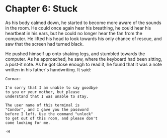 # Chapter 6: Stuck

As his body calmed down, he started to become more aware of the sounds in the room. He could once again hear his breathing, he could hear his heartbeat in his ears, but he could no longer hear the fan from the computer. He lifted his head to look towards his only chance of rescue, and saw that the screen had turned black.

He pushed himself up onto shaking legs, and stumbled towards the computer. As he approached, he saw, where the keyboard had been sitting, a post-it note. As he got close enough to read it, he found that it was a note written in his father's handwriting. It said:

```
Cormac:

I'm sorry that I am unable to say goodbye
to you or your mother, but please
understand that I was unable to stay.

The user name of this terminal is
"Condor", and I gave you the password
before I left. Use the command "unlock"
to get out of this room, and please don't
come looking for me.

-H
```

